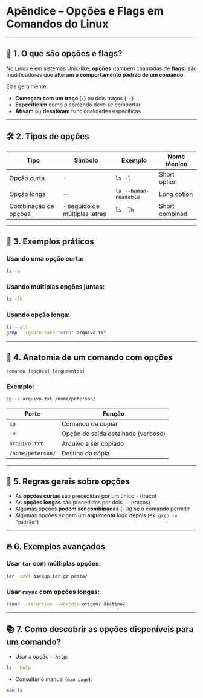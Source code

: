 
# Apêndice – Opções e Flags em Comandos do Linux

---

## 🧠 1. O que são opções e flags?

No Linux e em sistemas Unix-like, **opções** (também chamadas de **flags**) são modificadores que **alteram o comportamento padrão de um comando**.

Elas geralmente:

- **Começam com um traço (`-`)** ou dois traços (`--`)  
- **Especificam** como o comando deve se comportar
- **Ativam** ou **desativam** funcionalidades específicas

---

## 🛠️ 2. Tipos de opções

| Tipo         | Símbolo | Exemplo           | Nome técnico |
|--------------|---------|-------------------|--------------|
| Opção curta  | `-`     | `ls -l`            | Short option |
| Opção longa  | `--`    | `ls --human-readable` | Long option |
| Combinação de opções | `-` seguido de múltiplas letras | `ls -lh` | Short combined |

---

## 🧪 3. Exemplos práticos

### Usando uma opção curta:
```bash
ls -a
```

### Usando múltiplas opções juntas:
```bash
ls -lh
```

### Usando opção longa:
```bash
ls --all
grep --ignore-case "erro" arquivo.txt
```

---

## 📜 4. Anatomia de um comando com opções

```
comando [opções] [argumentos]
```

### Exemplo:
```bash
cp -v arquivo.txt /home/peterson/
```

| Parte        | Função                       |
|--------------|-------------------------------|
| `cp`         | Comando de copiar             |
| `-v`         | Opção de saída detalhada (verbose) |
| `arquivo.txt` | Arquivo a ser copiado         |
| `/home/peterson/` | Destino da cópia           |

---

## 🧹 5. Regras gerais sobre opções

- As **opções curtas** são precedidas por um único `-` (traço)
- As **opções longas** são precedidas por dois `--` (traços)
- Algumas opções **podem ser combinadas** (`-lh`) se o comando permitir
- Algumas opções exigem um **argumento** logo depois (ex: `grep -e "padrão"`)

---

## 🔥 6. Exemplos avançados

### Usar `tar` com múltiplas opções:
```bash
tar -czvf backup.tar.gz pasta/
```

### Usar `rsync` com opções longas:
```bash
rsync --recursive --verbose origem/ destino/
```

---

## 📚 7. Como descobrir as opções disponíveis para um comando?

- Usar a opção `--help`:
```bash
ls --help
```

- Consultar o manual (`man page`):
```bash
man ls
```
